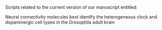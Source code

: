 
Scripts related to the current version of our manuscript entitled:

Neural connectivity molecules best identify the heterogeneous clock and dopaminergic cell types in the Drosophila adult brain


